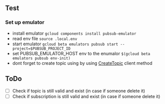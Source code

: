 ## Test

### Set up emulator
- install emulator `gcloud components install pubsub-emulator`
- read env file `source .local.env`
- start emulator `gcloud beta emulators pubsub start --project=$PUBSUB_PROJECT_ID`
- set PUBSUB_EMULATOR_HOST env to the enumalor `$(gcloud beta emulators pubsub env-init)`
- dont forget to create topic using by using [CreateTopic](./client.go) client method

## ToDo
- [ ] Check if topic is still valid and exist (in case if someone delete it)
- [ ] Check if subscription is still valid and exist (in case if someone delete it)